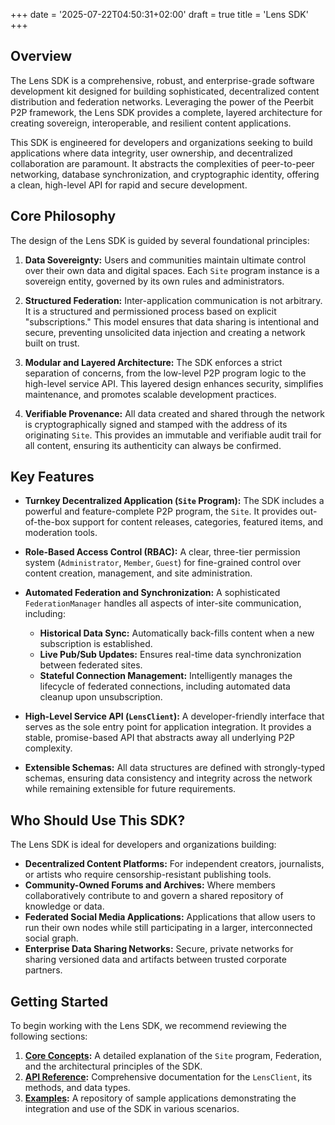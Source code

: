 +++
date = '2025-07-22T04:50:31+02:00'
draft = true
title = 'Lens SDK'
+++

## Overview

The Lens SDK is a comprehensive, robust, and enterprise-grade software development kit designed for building sophisticated, decentralized content distribution and federation networks. Leveraging the power of the Peerbit P2P framework, the Lens SDK provides a complete, layered architecture for creating sovereign, interoperable, and resilient content applications.

This SDK is engineered for developers and organizations seeking to build applications where data integrity, user ownership, and decentralized collaboration are paramount. It abstracts the complexities of peer-to-peer networking, database synchronization, and cryptographic identity, offering a clean, high-level API for rapid and secure development.

## Core Philosophy

The design of the Lens SDK is guided by several foundational principles:

1. **Data Sovereignty:** Users and communities maintain ultimate control over their own data and digital spaces. Each `Site` program instance is a sovereign entity, governed by its own rules and administrators.

2. **Structured Federation:** Inter-application communication is not arbitrary. It is a structured and permissioned process based on explicit "subscriptions." This model ensures that data sharing is intentional and secure, preventing unsolicited data injection and creating a network built on trust.

3. **Modular and Layered Architecture:** The SDK enforces a strict separation of concerns, from the low-level P2P program logic to the high-level service API. This layered design enhances security, simplifies maintenance, and promotes scalable development practices.

4. **Verifiable Provenance:** All data created and shared through the network is cryptographically signed and stamped with the address of its originating `Site`. This provides an immutable and verifiable audit trail for all content, ensuring its authenticity can always be confirmed.

## Key Features

* **Turnkey Decentralized Application (`Site` Program):** The SDK includes a powerful and feature-complete P2P program, the `Site`. It provides out-of-the-box support for content releases, categories, featured items, and moderation tools.

* **Role-Based Access Control (RBAC):** A clear, three-tier permission system (`Administrator`, `Member`, `Guest`) for fine-grained control over content creation, management, and site administration.

* **Automated Federation and Synchronization:** A sophisticated `FederationManager` handles all aspects of inter-site communication, including:
  * **Historical Data Sync:** Automatically back-fills content when a new subscription is established.
  * **Live Pub/Sub Updates:** Ensures real-time data synchronization between federated sites.
  * **Stateful Connection Management:** Intelligently manages the lifecycle of federated connections, including automated data cleanup upon unsubscription.

* **High-Level Service API (`LensClient`):** A developer-friendly interface that serves as the sole entry point for application integration. It provides a stable, promise-based API that abstracts away all underlying P2P complexity.

* **Extensible Schemas:** All data structures are defined with strongly-typed schemas, ensuring data consistency and integrity across the network while remaining extensible for future requirements.

## Who Should Use This SDK?

The Lens SDK is ideal for developers and organizations building:

* **Decentralized Content Platforms:** For independent creators, journalists, or artists who require censorship-resistant publishing tools.
* **Community-Owned Forums and Archives:** Where members collaboratively contribute to and govern a shared repository of knowledge or data.
* **Federated Social Media Applications:** Applications that allow users to run their own nodes while still participating in a larger, interconnected social graph.
* **Enterprise Data Sharing Networks:** Secure, private networks for sharing versioned data and artifacts between trusted corporate partners.

## Getting Started

To begin working with the Lens SDK, we recommend reviewing the following sections:

1. **[Core Concepts](/docs/lens-sdk/core-concepts):** A detailed explanation of the `Site` program, Federation, and the architectural principles of the SDK.
2. **[API Reference](/docs/lens-sdk/api-reference):** Comprehensive documentation for the `LensClient`, its methods, and data types.
3. **[Examples](https://github.com/your-repo/examples):** A repository of sample applications demonstrating the integration and use of the SDK in various scenarios.
